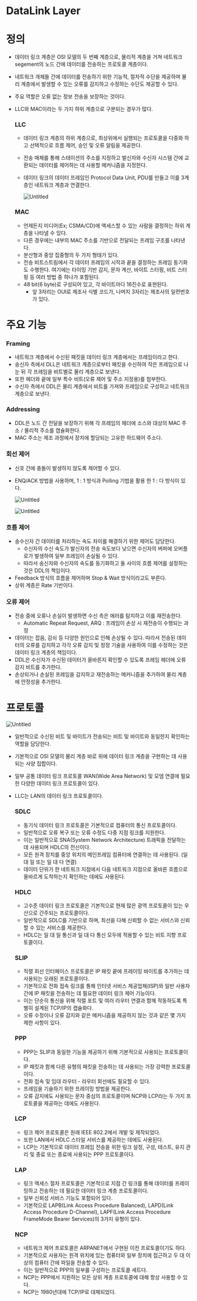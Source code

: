 # DataLink Layer

# 정의

- 데이터 링크 계층은 OSI 모델의 두 번째 계층으로, 물리적 계층을 거쳐 네트워크 segement의 노드 간에 데이터를 전송하는 프로토콜 계층이다.
- 네트워크 개체들 간에 데이터를 전송하기 위한 기능적, 절차적 수단을 제공하며 물리 계층에서 발생할 수 있는 오류를 감지하고 수정하는 수단도 제공할 수 있다.
- 주요 역할은 오류 없는 정보 전송을 보장하는 것이다.
- LLC와 MAC이라는 두 가지 하위 계층으로 구분되는 경우가 많다.
    
    ### LLC
    
    - 데이터 링크 계층의 하위 계층으로, 최상위에서 실행되는 프로토콜을 다중화 하고 선택적으로 흐름 제어, 승인 및 오류 알림을 제공한다.
    - 전송 매체를 통해 스테이션의 주소를 지정하고 발신자와 수신자 시스템 간에 교환되는 데이터를 제어하는 데 사용할 메커니즘을 지정한다.
    - 데이터 링크의 데이터 프레임인 Protocol Data Unit, PDU를 만들고 이를 3계층인 네트워크 계층과 연결한다.
        
        ![Untitled](DataLink_Layer/Untitled.png)
        
    
    ### MAC
    
    - 언제든지 미디어(Ex; CSMA/CD)에 액세스할 수 있는 사람을 결정하는 하위 계층을 나타낼 수 있다.
    - 다른 경우에는 내부의 MAC 주소를 기반으로 전달되는 프레임 구조를 나타낸다.
    - 분산형과 중앙 집중형의 두 가지 형태가 있다.
    - 전송 비트스트림에서 각 데이터 프레임의 시작과 끝을 결정하는 프레임 동기화도 수행한다. 여기에는 타이밍 기반 감지, 문자 계산, 바이트 스터핑, 비트 스터핑 등 여러 방법 중 하나가 포함된다.
    - 48 bit(6 byte)로 구성되어 있고, 각 바이트마다 16진수로 표현된다.
        - 앞 3자리는 OUI로 제조사 식별 코드가, 나머지 3자리는 제조사의 일련번호가 있다.

# 주요 기능

### Framing

- 네트워크 계층에서 수신된 패킷을 데이터 링크 계층에서는 프레임이라고 한다.
- 송신자 측에서 DLL은 네트워크 계층으로부터 패킷을 수신하여 작은 프레임으로 나눈 뒤 각 프레임을 비트별로 물리 계층으로 보낸다.
- 또한 헤더와 끝에 일부 특수 비트(오류 제어 및 주소 지정용)를 첨부한다.
- 수신자 측에서 DDL은 물리 계층에서 비트를 가져와 프레임으로 구성하고 네트워크 계층으로 보낸다.

### Addressing

- DDL은 노드 간 전달을 보장하기 위해 각 프레임의 헤더에 소스와 대상의 MAC 주소 / 물리적 주소를 캡슐화한다.
- MAC 주소는 제조 과정에서 장치에 할당되는 고유한 하드웨어 주소다.

### 회선 제어

- 신호 간에 충돌이 발생하지 않도록 제어할 수 있다.
- ENQ/ACK 방법을 사용하며, 1 : 1 방식과 Polling 기법을 활용 한 1 : 다 방식이 있다.
    
    ![Untitled](DataLink_Layer/Untitled1.png)
    
    ![Untitled](DataLink_Layer/Untitled2.png)
    

### 흐름 제어

- 송수신자 간 데이터를 처리하는 속도 차이를 해결하기 위한 제어도 담당한다.
    - 수신자의 수신 속도가 발신자의 전송 속도보다 낮으면 수신자의 버퍼에 오버플로가 발생하여 일부 프레임이 손실될 수 있다.
    - 따라서 송신자와 수신자의 속도를 동기화하고 둘 사이의 흐름 제어를 설정하는 것은 DDL의 책임이다.
- Feedback 방식의 흐름을 제어하며 Stop & Wait 방식이라고도 부른다.
- 상위 계층은 Rate 기반이다.

### 오류 제어

- 전송 중에 오류나 손실이 발생하면 수신 측은 에러를 탐지하고 이를 재전송한다.
    - Automatic Repeat Request, ARQ : 프레임이 손상 시 재전송이 수행되는 과정
- 데이터는 잡음, 감쇠 등 다양한 원인으로 인해 손상될 수 있다. 따라서 전송된 데이터의 오류를 감지하고 각각 오류 감지 및 정정 기술을 사용하여 이를 수정하는 것은 데이터 링크 계층의 책임이다.
- DDL은 수신자가 수신된 데이터가 올바른지 확인할 수 있도록 프레임 헤더에 오류 감지 비트를 추가한다.
- 손상되거나 손실된 프레임을 감지하고 재전송하는 메커니즘을 추가하여 물리 계층에 안정성을 추가한다.

# 프로토콜

![Untitled](DataLink_Layer/Untitled3.png)

- 일반적으로 수신된 비트 및 바이트가 전송되는 비트 및 바이트와 동일한지 확인하는 역할을 담당한다.
- 기본적으로 OSI 모델의 물리 계층 바로 위에 데이터 링크 계층을 구현하는 데 사용되는 사양 집합이다.
- 일부 공통 데이터 링크 프로토콜 WAN(Wide Area Network) 및 모뎀 연결에 필요한 다양한 데이터 링크 프로토콜이 있다.
- LLC는 LAN의 데이터 링크 프로토콜이다.
    
    ### SDLC
    
    - 동기식 데이터 링크 프로토콜은 기본적으로 컴퓨터의 통신 프로토콜이다.
    - 일반적으로 오류 복구 또는 오류 수정도 다중 지점 링크를 지원한다.
    - 이는 일반적으로 SNA(System Network Architecture) 트래픽을 전달하는 데 사용되며 HDLC의 전신이다.
    - 모든 원격 장치를 중앙 위치의 메인프레임 컴퓨터에 연결하는 데 사용된다. (일 대 일 또는 일 대 다 연결)
    - 데이터 단위가 한 네트워크 지점에서 다음 네트워크 지점으로 올바른 흐름으로 올바르게 도착하는지 확인하는 데에도 사용된다.
    
    ### HDLC
    
    - 고수준 데이터 링크 프로토콜은 기본적으로 현재 많은 광역 프로토콜이 있는 우산으로 간주되는 프로토콜이다.
    - 일반적으로 SDLC를 기반으로 하며, 최선을 다해 신뢰할 수 없는 서비스와 신뢰할 수 있는 서비스를 제공한다.
    - HDLC는 일 대 일 통신과 일 대 다 통신 모두에 적용할 수 있는 비트 지향 프로토콜이다.
    
    ### SLIP
    
    - 직렬 회선 인터페이스 프로토콜은 IP 패킷 끝에 프레이밍 바이트를 추가하는 데 사용되는 오래된 프로토콜이다.
    - 기본적으로 전화 접속 링크를 통해 인터넷 서비스 제공업체(ISP)와 일반 사용자 간에 IP 패킷을 전송하는 데 필요한 데이터 링크 제어 기능이다.
    - 이는 단순히 통신을 위해 직렬 포트 및 여러 라우터 연결과 함께 작동하도록 특별히 설계된 TCP/IP의 캡슐화다.
    - 오류 수정이나 오류 감지와 같은 메커니즘을 제공하지 않는 것과 같은 몇 가지 제한 사항이 있다.
    
    ### PPP
    
    - PPP는 SLIP과 동일한 기능을 제공하기 위해 기본적으로 사용되는 프로토콜이다.
    - IP 패킷과 함께 다른 유형의 패킷을 전송하는 데 사용되는 가장 강력한 프로토콜이다.
    - 전화 접속 및 임대 라우터 - 라우터 회선에도 필요할 수 있다.
    - 프레임을 기술하기 위한 프레이밍 방법을 제공한다.
    - 오류 감지에도 사용되는 문자 중심의 프로토콜이며 NCP와 LCP라는 두 가지 프로토콜을 제공하는 데에도 사용된다.
    
    ### LCP
    
    - 링크 제어 프로토콜은 원래 IEEE 802.2에서 개발 및 제작되었다.
    - 또한 LAN에서 HDLC 스타일 서비스를 제공하는 데에도 사용된다.
    - LCP는 기본적으로 데이터 프레임 전송을 위한 링크 설정, 구성, 테스트, 유지 관리 및 종료 또는 종료에 사용되는 PPP 프로토콜이다.
    
    ### LAP
    
    - 링크 액세스 절차 프로토콜은 기본적으로 지점 간 링크를 통해 데이터를 프레이밍하고 전송하는 데 필요한 데이터 링크 계층 프로토콜이다.
    - 일부 신뢰성 서비스 기능도 포함되어 있다.
    - 기본적으로 LAPB(Link Access Procedure Balanced), LAPD(Link Access Procedure D-Channel), LAPF(Link Access Procedure FrameMode Bearer Services)의 3가지 유형이 있다.
    
    ### NCP
    
    - 네트워크 제어 프로토콜은 ARPANET에서 구현된 이전 프로토콜이기도 하다.
    - 기본적으로 사용자는 원격 위치에 있는 컴퓨터와 일부 장치에 접근하고 두 대 이상의 컴퓨터 간에 파일을 전송할 수 있다.
    - 이는 일반적으로 PPP의 일부를 구성하는 프로토콜 세트다.
    - NCP는 PPP에서 지원하는 모든 상위 계층 프로토콜에 대해 항상 사용할 수 있다.
    - NCP는 1980년대에 TCP/IP로 대체되었다.